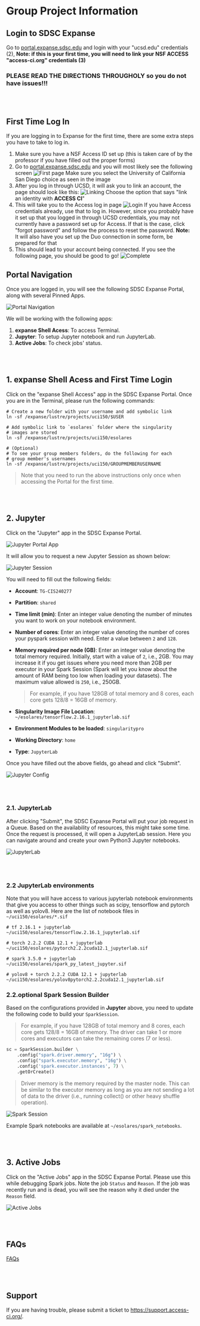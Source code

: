 # Group Project Information

## Login to SDSC Expanse
Go to [portal.expanse.sdsc.edu](portal.expanse.sdsc.edu) and login with your "ucsd.edu" credentials (2), **Note: if this is your first time, you will need to link your NSF ACCESS "access-ci.org" credentials (3)**

### PLEASE READ THE DIRECTIONS THROUGHOLY so you do not have issues!!!

<br>
<br>

## First Time Log In
If you are logging in to Expanse for the first time, there are some extra steps you have to take to log in.

1. Make sure you have a NSF Access ID set up (this is taken care of by the professor if you have filled out the proper forms)
2. Go to [portal.expanse.sdsc.edu](portal.expanse.sdsc.edu) and you will most likely see the following screen
![First page](images/first-page.png)
Make sure you select the University of California San Diego choice as seen in the image
3. After you log in through UCSD, it will ask you to link an account, the page should look like this:
![Linking](images/linking.png)
Choose the option that says "link an identity with **ACCESS CI**"
4. This will take you to the Access log in page
![Login](images/login.png)
If you have Access credentials already, use that to log in. However, since you probably have it set up that you logged in through UCSD credentials, you may not currently have a password set up for Access. If that is the case, click "forgot password" and follow the process to reset the password. **Note:** It will also have you set up the Duo connection in some form, be prepared for that
5. This should lead to your account being connected. If you see the following page, you should be good to go!
![Complete](images/connected.png)

## Portal Navigation
Once you are logged in, you will see the following SDSC Expanse Portal, along with several Pinned Apps. 

![Portal Navigation](images/portal-navigation.png "Portal Navigation")

We will be working with the following apps:
1. **expanse Shell Acess**: To access Terminal.
2. **Jupyter**: To setup Jupyter notebook and run JupyterLab.
3. **Active Jobs**: To check jobs' status.

<br>
<br>

## 1. expanse Shell Acess and First Time Login
Click on the "expanse Shell Access" app in the SDSC Expanse Portal. Once you are in the Terminal, please run the following commands: 
```shell
# Create a new folder with your username and add symbolic link
ln -sf /expanse/lustre/projects/uci150/$USER

# Add symbolic link to `esolares` folder where the singularity
# images are stored
ln -sf /expanse/lustre/projects/uci150/esolares

# (Optional)
# To see your group members folders, do the following for each 
# group member's usernames
ln -sf /expanse/lustre/projects/uci150/GROUPMEMBERUSERNAME
```
>Note that you need to run the above instructions only once when accessing the Portal for the first time. 

<br>
<br>

## 2. Jupyter
Click on the "Jupyter" app in the SDSC Expanse Portal. 

![Jupyter Portal App](images/jupyter-icon.png "Jupyter Portal App")

It will allow you to request a new Jupyter Session as shown below:

![Jupyter Session](images/jupyter-config.png "Jupyter Session")

You will need to fill out the following fields: 
- **Account**: `TG-CIS240277`

- **Partition**: `shared`

- **Time limit (min)**: Enter an integer value denoting the number of minutes you want to work on your notebook environment.

- **Number of cores**: Enter an integer value denoting the number of cores your pyspark session with need. Enter a value between `2` and `128`.

- **Memory required per node (GB)**: Enter an integer value denoting the total memory required. Initially, start with a value of `2`, i.e., 2GB. You may increase it if you get issues where you need more than 2GB per executor in your Spark Session (Spark will let you know about the amount of RAM being too low when loading your datasets). The maximum value allowed is `250`, i.e., 250GB. 

  > For example, if you have 128GB of total memory and 8 cores, each core gets 128/8 = 16GB of memory.

- **Singularity Image File Location**: `~/esolares/tensorflow.2.16.1_jupyterlab.sif`

- **Environment Modules to be loaded**: `singularitypro`

- **Working Directory**: `home`

- **Type**: `JupyterLab`

Once you have filled out the above fields, go ahead and click "Submit".

![Jupyter Config](images/jupyter-config2.png "Jupyter Config")

<br>
<br>

### 2.1. JupyterLab
After clicking "Submit", the SDSC Expanse Portal will put your job request in a Queue. Based on the availability of resources, this might take some time. Once the request is processed, it will open a JupyterLab session. Here you can navigate around and create your own Python3 Jupyter notebooks. 

![JupyterLab](images/jupyterlab.png "JupyterLab")

<br>
<br>

### 2.2 JupyterLab environments
Note that you will have access to various jupyterlab notebook environments that give you access to other things such as scipy, tensorflow and pytorch as well as yolov8.
Here are the list of notebook files in `~/uci150/esolares/*.sif`
```
# tf 2.16.1 + jupyterlab
~/uci150/esolares/tensorflow.2.16.1_jupyterlab.sif

# torch 2.2.2 CUDA 12.1 + jupyterlab
~/uci150/esolares/pytorch2.2.2cuda12.1_jupyterlab.sif

# spark 3.5.0 + jupyterlab
~/uci150/esolares/spark_py_latest_jupyter.sif

# yolov8 + torch 2.2.2 CUDA 12.1 + jupyterlab
~/uci150/esolares/yolov8pytorch2.2.2cuda12.1_jupyterlab.sif
```

### 2.2.optional Spark Session Builder
Based on the configurations provided in **Jupyter** above, you need to update the following code to build your `SparkSession`. 
> For example, if you have 128GB of total memory and 8 cores, each core gets 128/8 = 16GB of memory. The driver can take 1 or more cores and executors can take the remaining cores (7 or less).
```py
sc = SparkSession.builder \
    .config("spark.driver.memory", "16g") \
    .config("spark.executor.memory", "16g") \
    .config('spark.executor.instances', 7) \
    .getOrCreate()
```

>Driver memory is the memory required by the master node. This can be similar to the executor memory as long as you are not sending a lot of data to the driver (i.e., running collect() or other heavy shuffle operation).

![Spark Session](images/spark-session.png "Spark Session")

Example Spark notebooks are available at `~/esolares/spark_notebooks`.

<br>
<br>

## 3. Active Jobs
Click on the "Active Jobs" app in the SDSC Expanse Portal. Please use this while debugging Spark jobs. Note the job `Status` and `Reason`. If the job was recently run and is dead, you will see the reason why it died under the `Reason` field. 

![Active Jobs](images/active-jobs.png "Active Jobs")


<br>
<br>


## FAQs
[FAQs](FAQs.md "FAQs")

<br>
<br>

## Support
If you are having trouble, please submit a ticket to https://support.access-ci.org/.
